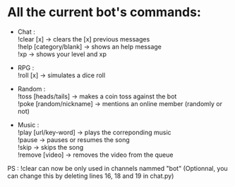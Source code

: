 # All the current bot's commands:

- Chat :<br>
!clear [x] → clears the [x] previous messages<br>
!help [category/blank] → shows an help message<br>
!xp → shows your level and xp

- RPG :<br>
!roll [x] → simulates a dice roll<br>

- Random :<br>
!toss [heads/tails] → makes a coin toss against the bot<br>
!poke [random/nickname] → mentions an online member (randomly or not)<br>

- Music :<br>
!play [url/key-word] → plays the correponding music<br>
!pause → pauses or resumes the song<br>
!skip → skips the song<br>
!remove [video] → removes the video from the queue<br>

PS : !clear can now be only used in channels nammed "bot" (Optionnal, you can change this by deleting lines 16, 18 and 19 in chat.py)
